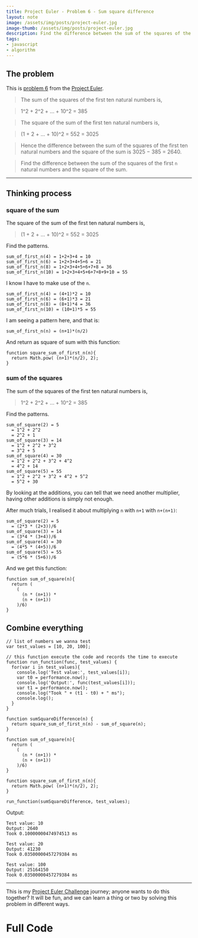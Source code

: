 ```yaml
---
title: Project Euler - Problem 6 - Sum square difference
layout: note
image: /assets/img/posts/project-euler.jpg
image-thumb: /assets/img/posts/project-euler.jpg
description: Find the difference between the sum of the squares of the first n natural numbers and the square of the sum.
tags:
- javascript
- algorithm
---
```


## The problem
This is [problem 6](https://projecteuler.net/problem=6) from the [Project Euler](https://projecteuler.net/).

> The sum of the squares of the first ten natural numbers is,

> 1^2 + 2^2 + ... + 10^2 = 385

> The square of the sum of the first ten natural numbers is,

> (1 + 2 + ... + 10)^2 = 552 = 3025

> Hence the difference between the sum of the squares of the first ten natural numbers and the square of the sum is 3025 − 385 = 2640.

> Find the difference between the sum of the squares of the first `n` natural numbers and the square of the sum.

---

## Thinking process

### square of the sum

The square of the sum of the first ten natural numbers is,

> (1 + 2 + ... + 10)^2 = 552 = 3025

Find the patterns.

```
sum_of_first_n(4) = 1+2+3+4 = 10
sum_of_first_n(6) = 1+2+3+4+5+6 = 21
sum_of_first_n(8) = 1+2+3+4+5+6+7+8 = 36
sum_of_first_n(10) = 1+2+3+4+5+6+7+8+9+10 = 55
```

I know I have to make use of the `n`.
```
sum_of_first_n(4) = (4+1)*2 = 10
sum_of_first_n(6) = (6+1)*3 = 21
sum_of_first_n(8) = (8+1)*4 = 36
sum_of_first_n(10) = (10+1)*5 = 55
```

I am seeing a pattern here, and that is:
```
sum_of_first_n(n) = (n+1)*(n/2)
```

And return as square of sum with this function:
```
function square_sum_of_first_n(n){
  return Math.pow( (n+1)*(n/2), 2);
}
```

### sum of the squares

The sum of the squares of the first ten natural numbers is,

> 1^2 + 2^2 + ... + 10^2 = 385

Find the patterns.
```
sum_of_square(2) = 5
  = 1^2 + 2^2
  = 2^2 + 1
sum_of_square(3) = 14
  = 1^2 + 2^2 + 3^2
  = 3^2 + 5
sum_of_square(4) = 30
  = 1^2 + 2^2 + 3^2 + 4^2
  = 4^2 + 14
sum_of_square(5) = 55
  = 1^2 + 2^2 + 3^2 + 4^2 + 5^2
  = 5^2 + 30
```

By looking at the additions, you can tell that we need another multiplier, having other additions is simply not enough.

After much trials, I realised it about multiplying `n` with `n+1` with `n+(n+1)`:
```
sum_of_square(2) = 5
  = (2*3 * (2+3))/6
sum_of_square(3) = 14
  = (3*4 * (3+4))/6
sum_of_square(4) = 30
  = (4*5 * (4+5))/6
sum_of_square(5) = 55
  = (5*6 * (5+6))/6
```

And we get this function:
```
function sum_of_square(n){
  return (
    (
      (n * (n+1)) *
      (n + (n+1))
    )/6)
}
```

## Combine everything

```
// list of numbers we wanna test
var test_values = [10, 20, 100];

// this function execute the code and records the time to execute
function run_function(func, test_values) {
  for(var i in test_values){
    console.log('Test value:', test_values[i]);
    var t0 = performance.now();
    console.log('Output:', func(test_values[i]));
    var t1 = performance.now();
    console.log("Took " + (t1 - t0) + " ms");
    console.log();
  }
}

function sumSquareDifference(n) {
  return square_sum_of_first_n(n) - sum_of_square(n);
}

function sum_of_square(n){
  return (
    (
      (n * (n+1)) *
      (n + (n+1))
    )/6)
}

function square_sum_of_first_n(n){
  return Math.pow( (n+1)*(n/2), 2);
}

run_function(sumSquareDifference, test_values);
```

Output:
```
Test value: 10
Output: 2640
Took 0.10000000474974513 ms

Test value: 20
Output: 41230
Took 0.03500000457279384 ms

Test value: 100
Output: 25164150
Took 0.03500000457279384 ms
```

---

This is my [Project Euler Challenge](https://projecteuler.net/) journey; anyone wants to do this together? It will be fun, and we can learn a thing or two by solving this problem in different ways.

# Full Code

<script src="https://gist.github.com/jinglescode/1407d91cfaa63137ad9f502c547195bc.js"></script>
